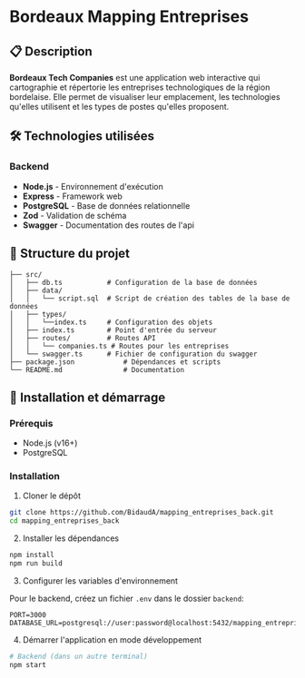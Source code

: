 # Bordeaux Mapping Entreprises

## 📋 Description

**Bordeaux Tech Companies** est une application web interactive qui cartographie et répertorie les entreprises technologiques de la région bordelaise. Elle permet de visualiser leur emplacement, les technologies qu'elles utilisent et les types de postes qu'elles proposent.



## 🛠️ Technologies utilisées

### Backend
- **Node.js** - Environnement d'exécution
- **Express** - Framework web
- **PostgreSQL** - Base de données relationnelle
- **Zod** - Validation de schéma
- **Swagger** - Documentation des routes de l'api

## 📁 Structure du projet

```
├── src/
│   ├── db.ts           # Configuration de la base de données
│   ├── data/
│   │   └── script.sql  # Script de création des tables de la base de données
│   ├── types/
│   │   └──index.ts     # Configuration des objets
│   ├── index.ts        # Point d'entrée du serveur
│   ├── routes/         # Routes API
│   │   └── companies.ts # Routes pour les entreprises
│   └── swagger.ts      # Fichier de configuration du swagger        
├── package.json            # Dépendances et scripts
└── README.md               # Documentation
```

## 🚀 Installation et démarrage

### Prérequis
- Node.js (v16+)
- PostgreSQL

### Installation

1. Cloner le dépôt
```bash
git clone https://github.com/BidaudA/mapping_entreprises_back.git
cd mapping_entreprises_back
```

2. Installer les dépendances
```bash
npm install
npm run build
```

3. Configurer les variables d'environnement

Pour le backend, créez un fichier `.env` dans le dossier `backend`:
```
PORT=3000
DATABASE_URL=postgresql://user:password@localhost:5432/mapping_entreprises
```

4. Démarrer l'application en mode développement
```bash
# Backend (dans un autre terminal)
npm start
```
